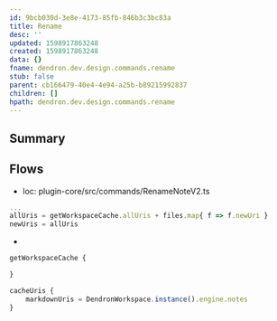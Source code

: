 ```yaml
---
id: 9bcb030d-3e8e-4173-85fb-846b3c3bc83a
title: Rename
desc: ''
updated: 1598917863248
created: 1598917863248
data: {}
fname: dendron.dev.design.commands.rename
stub: false
parent: cb166479-40e4-4e94-a25b-b89215992837
children: []
hpath: dendron.dev.design.commands.rename
---
```

## Summary

## Flows

- loc: plugin-core/src/commands/RenameNoteV2.ts

```ts
...
allUris = getWorkspaceCache.allUris + files.map{ f => f.newUri }
newUris = allUris

```

-

```ts
getWorkspaceCache {

}

cacheUris {
    markdownUris = DendronWorkspace.instance().engine.notes
}
```
